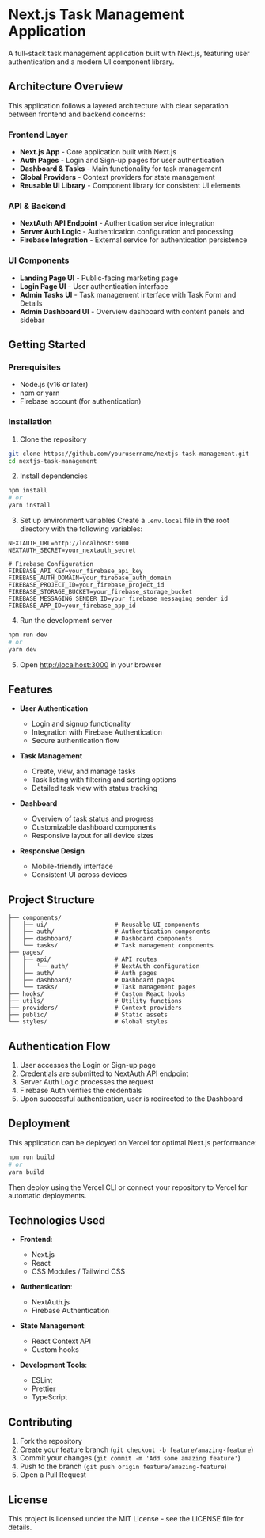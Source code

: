 # Next.js Task Management Application

A full-stack task management application built with Next.js, featuring user authentication and a modern UI component library.

## Architecture Overview

This application follows a layered architecture with clear separation between frontend and backend concerns:

### Frontend Layer

- **Next.js App** - Core application built with Next.js
- **Auth Pages** - Login and Sign-up pages for user authentication
- **Dashboard & Tasks** - Main functionality for task management
- **Global Providers** - Context providers for state management
- **Reusable UI Library** - Component library for consistent UI elements

### API & Backend

- **NextAuth API Endpoint** - Authentication service integration
- **Server Auth Logic** - Authentication configuration and processing
- **Firebase Integration** - External service for authentication persistence

### UI Components

- **Landing Page UI** - Public-facing marketing page
- **Login Page UI** - User authentication interface
- **Admin Tasks UI** - Task management interface with Task Form and Details
- **Admin Dashboard UI** - Overview dashboard with content panels and sidebar

## Getting Started

### Prerequisites

- Node.js (v16 or later)
- npm or yarn
- Firebase account (for authentication)

### Installation

1. Clone the repository

```bash
git clone https://github.com/yourusername/nextjs-task-management.git
cd nextjs-task-management
```

2. Install dependencies

```bash
npm install
# or
yarn install
```

3. Set up environment variables
   Create a `.env.local` file in the root directory with the following variables:

```
NEXTAUTH_URL=http://localhost:3000
NEXTAUTH_SECRET=your_nextauth_secret

# Firebase Configuration
FIREBASE_API_KEY=your_firebase_api_key
FIREBASE_AUTH_DOMAIN=your_firebase_auth_domain
FIREBASE_PROJECT_ID=your_firebase_project_id
FIREBASE_STORAGE_BUCKET=your_firebase_storage_bucket
FIREBASE_MESSAGING_SENDER_ID=your_firebase_messaging_sender_id
FIREBASE_APP_ID=your_firebase_app_id
```

4. Run the development server

```bash
npm run dev
# or
yarn dev
```

5. Open [http://localhost:3000](http://localhost:3000) in your browser

## Features

- **User Authentication**

  - Login and signup functionality
  - Integration with Firebase Authentication
  - Secure authentication flow

- **Task Management**

  - Create, view, and manage tasks
  - Task listing with filtering and sorting options
  - Detailed task view with status tracking

- **Dashboard**

  - Overview of task status and progress
  - Customizable dashboard components
  - Responsive layout for all device sizes

- **Responsive Design**
  - Mobile-friendly interface
  - Consistent UI across devices

## Project Structure

```
├── components/
│   ├── ui/                   # Reusable UI components
│   ├── auth/                 # Authentication components
│   ├── dashboard/            # Dashboard components
│   └── tasks/                # Task management components
├── pages/
│   ├── api/                  # API routes
│   │   └── auth/             # NextAuth configuration
│   ├── auth/                 # Auth pages
│   ├── dashboard/            # Dashboard pages
│   └── tasks/                # Task management pages
├── hooks/                    # Custom React hooks
├── utils/                    # Utility functions
├── providers/                # Context providers
├── public/                   # Static assets
└── styles/                   # Global styles
```

## Authentication Flow

1. User accesses the Login or Sign-up page
2. Credentials are submitted to NextAuth API endpoint
3. Server Auth Logic processes the request
4. Firebase Auth verifies the credentials
5. Upon successful authentication, user is redirected to the Dashboard

## Deployment

This application can be deployed on Vercel for optimal Next.js performance:

```bash
npm run build
# or
yarn build
```

Then deploy using the Vercel CLI or connect your repository to Vercel for automatic deployments.

## Technologies Used

- **Frontend**:

  - Next.js
  - React
  - CSS Modules / Tailwind CSS

- **Authentication**:

  - NextAuth.js
  - Firebase Authentication

- **State Management**:

  - React Context API
  - Custom hooks

- **Development Tools**:
  - ESLint
  - Prettier
  - TypeScript

## Contributing

1. Fork the repository
2. Create your feature branch (`git checkout -b feature/amazing-feature`)
3. Commit your changes (`git commit -m 'Add some amazing feature'`)
4. Push to the branch (`git push origin feature/amazing-feature`)
5. Open a Pull Request

## License

This project is licensed under the MIT License - see the LICENSE file for details.
